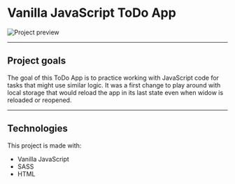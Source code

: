 # Vanilla JavaScript ToDo App #
![Project preview](https://i.imgur.com/ggxKqYE.png)

---
## Project goals ##
The goal of this ToDo App is to practice working with JavaScript code for tasks that might use similar logic.
It was a first change to play around with local storage that would reload the app in its last state even when widow is reloaded or reopened.

---
## Technologies ##
This project is made with:
* Vanilla JavaScript
* SASS
* HTML